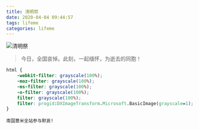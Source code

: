 ```yaml
---
title: 清明祭
date: 2020-04-04 09:44:57
tags: lifeme
categories: lifeme
---
```


![清明祭](https://image.eelve.com/eblog/20200404.jpg)

>今日，全国哀悼。此刻，一起缅怀，为逝去的同胞！



```css
html {
    -webkit-filter: grayscale(100%);
    -moz-filter: grayscale(100%);
    -ms-filter: grayscale(100%);
    -o-filter: grayscale(100%);
    filter: grayscale(100%);
    filter: progid:DXImageTransform.Microsoft.BasicImage(grayscale=1);
}
```

    南国薏米全站参与默哀!
